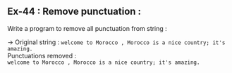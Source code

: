 ## Ex-44 : Remove punctuation :  
Write a program to remove all punctuation from string :  

-> Original string : `welcome to Morocco , Morocco is a nice country; it's amazing.`  
Punctuations removed :  
`welcome to Morocco , Morocco is a nice country; it's amazing.`  
